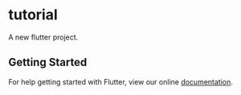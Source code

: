 # tutorial

A new flutter project.

## Getting Started

For help getting started with Flutter, view our online
[documentation](http://flutter.io/).
